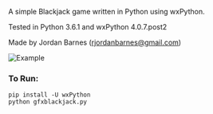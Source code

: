 A simple Blackjack game written in Python using wxPython.

Tested in Python 3.6.1 and wxPython 4.0.7.post2

Made by Jordan Barnes (rjordanbarnes@gmail.com)

![Example](http://i.imgur.com/SxFWZ0H.png)

### To Run:
```
pip install -U wxPython
python gfxblackjack.py
```
